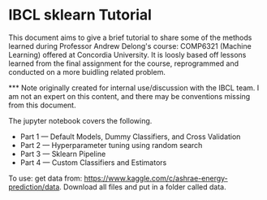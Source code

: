 # IBCL sklearn Tutorial

This document aims to give a brief tutorial to share some of the methods learned during Professor Andrew Delong's course: COMP6321 (Machine Learning) offered at Concordia University. It is loosly based off lessons learned from the final assignment for the course, reprogrammed and conducted on a more buidling related problem.

*** Note originally created for internal use/discussion with the IBCL team. I am not an expert on this content, and there may be conventions missing from this document.

The jupyter notebook covers the following.
* Part 1 — Default Models, Dummy Classifiers, and Cross Validation
* Part 2 — Hyperparameter tuning using random search
* Part 3 — Sklearn Pipeline
* Part 4 — Custom Classifiers and Estimators

To use:
get data from: https://www.kaggle.com/c/ashrae-energy-prediction/data. Download all files and put in a folder called data.
